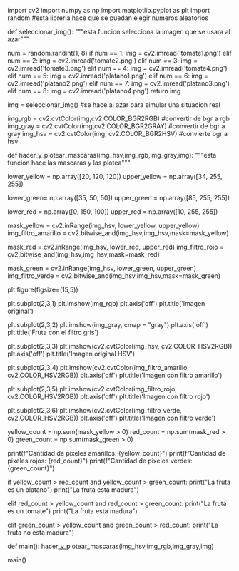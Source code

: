 import cv2
import numpy as np
import matplotlib.pyplot as plt
import random #esta libreria hace que se puedan elegir numeros aleatorios


def seleccionar_img():
  """esta funcion selecciona la imagen que se usara al azar"""

  num = random.randint(1, 8)
  if num == 1:
    img = cv2.imread('tomate1.png')
  elif num == 2:
    img = cv2.imread('tomate2.png')
  elif num == 3:
    img = cv2.imread('tomate3.png')
  elif num == 4:
    img = cv2.imread('tomate4.png')
  elif num == 5:
    img = cv2.imread('platano1.png')
  elif num == 6:
    img = cv2.imread('platano2.png')
  elif num == 7:
    img = cv2.imread('platano3.png')
  elif num == 8:
    img = cv2.imread('platano4.png')
  return img


img = seleccionar_img() #se hace al azar para simular una situacion real

img_rgb = cv2.cvtColor(img,cv2.COLOR_BGR2RGB)     #convertir de bgr a rgb
img_gray = cv2.cvtColor(img,cv2.COLOR_BGR2GRAY)   #convertir de bgr a gray
img_hsv = cv2.cvtColor(img, cv2.COLOR_BGR2HSV)    #convierte bgr a hsv


def hacer_y_plotear_mascaras(img_hsv,img_rgb,img_gray,img):
  """esta funcion hace las mascaras y las plotea"""

  lower_yellow = np.array([20, 120, 120])
  upper_yellow = np.array([34, 255, 255])

  lower_green= np.array([35, 50, 50])
  upper_green = np.array([85, 255, 255])

  lower_red = np.array([0, 150, 100])
  upper_red = np.array([10, 255, 255])

  mask_yellow = cv2.inRange(img_hsv, lower_yellow, upper_yellow)
  img_filtro_amarillo = cv2.bitwise_and(img_hsv,img_hsv,mask=mask_yellow)

  mask_red = cv2.inRange(img_hsv, lower_red, upper_red)
  img_filtro_rojo = cv2.bitwise_and(img_hsv,img_hsv,mask=mask_red)

  mask_green = cv2.inRange(img_hsv, lower_green, upper_green)
  img_filtro_verde = cv2.bitwise_and(img_hsv,img_hsv,mask=mask_green)


  plt.figure(figsize=(15,5))

  plt.subplot(2,3,1)
  plt.imshow(img_rgb)
  plt.axis('off')
  plt.title('Imagen original')

  plt.subplot(2,3,2)
  plt.imshow(img_gray, cmap = "gray")
  plt.axis('off')
  plt.title('Fruta con el filtro gris')

  plt.subplot(2,3,3)
  plt.imshow(cv2.cvtColor(img_hsv, cv2.COLOR_HSV2RGB))
  plt.axis('off')
  plt.title('Imagen original HSV')

  plt.subplot(2,3,4)
  plt.imshow(cv2.cvtColor(img_filtro_amarillo, cv2.COLOR_HSV2RGB))
  plt.axis('off')
  plt.title('Imagen con filtro amarillo')

  plt.subplot(2,3,5)
  plt.imshow(cv2.cvtColor(img_filtro_rojo, cv2.COLOR_HSV2RGB))
  plt.axis('off')
  plt.title('Imagen con filtro rojo')

  plt.subplot(2,3,6)
  plt.imshow(cv2.cvtColor(img_filtro_verde, cv2.COLOR_HSV2RGB))
  plt.axis('off')
  plt.title('Imagen con filtro verde')

  yellow_count = np.sum(mask_yellow > 0)
  red_count = np.sum(mask_red > 0)
  green_count = np.sum(mask_green > 0)

  print(f"Cantidad de pixeles amarillos: {yellow_count}")
  print(f"Cantidad de pixeles rojos: {red_count}")
  print(f"Cantidad de pixeles verdes: {green_count}")

  if yellow_count > red_count and yellow_count > green_count:
    print("La fruta es un platano")
    print("La fruta esta madura")

  elif red_count > yellow_count and red_count > green_count:
    print("La fruta es un tomate")
    print("La fruta esta madura")

  elif green_count > yellow_count and green_count > red_count:
    print("La fruta no esta madura")

def main():
  hacer_y_plotear_mascaras(img_hsv,img_rgb,img_gray,img)

main()
